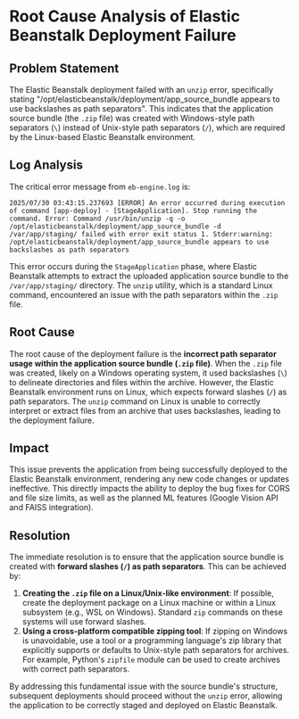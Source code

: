 
# Root Cause Analysis of Elastic Beanstalk Deployment Failure

## Problem Statement

The Elastic Beanstalk deployment failed with an `unzip` error, specifically stating "/opt/elasticbeanstalk/deployment/app_source_bundle appears to use backslashes as path separators". This indicates that the application source bundle (the `.zip` file) was created with Windows-style path separators (`\`) instead of Unix-style path separators (`/`), which are required by the Linux-based Elastic Beanstalk environment.

## Log Analysis

The critical error message from `eb-engine.log` is:

```
2025/07/30 03:43:15.237693 [ERROR] An error occurred during execution of command [app-deploy] - [StageApplication]. Stop running the command. Error: Command /usr/bin/unzip -q -o /opt/elasticbeanstalk/deployment/app_source_bundle -d /var/app/staging/ failed with error exit status 1. Stderr:warning:  /opt/elasticbeanstalk/deployment/app_source_bundle appears to use backslashes as path separators
```

This error occurs during the `StageApplication` phase, where Elastic Beanstalk attempts to extract the uploaded application source bundle to the `/var/app/staging/` directory. The `unzip` utility, which is a standard Linux command, encountered an issue with the path separators within the `.zip` file.

## Root Cause

The root cause of the deployment failure is the **incorrect path separator usage within the application source bundle (`.zip` file)**. When the `.zip` file was created, likely on a Windows operating system, it used backslashes (`\`) to delineate directories and files within the archive. However, the Elastic Beanstalk environment runs on Linux, which expects forward slashes (`/`) as path separators. The `unzip` command on Linux is unable to correctly interpret or extract files from an archive that uses backslashes, leading to the deployment failure.

## Impact

This issue prevents the application from being successfully deployed to the Elastic Beanstalk environment, rendering any new code changes or updates ineffective. This directly impacts the ability to deploy the bug fixes for CORS and file size limits, as well as the planned ML features (Google Vision API and FAISS integration).

## Resolution

The immediate resolution is to ensure that the application source bundle is created with **forward slashes (`/`) as path separators**. This can be achieved by:

1.  **Creating the `.zip` file on a Linux/Unix-like environment**: If possible, create the deployment package on a Linux machine or within a Linux subsystem (e.g., WSL on Windows). Standard `zip` commands on these systems will use forward slashes.
2.  **Using a cross-platform compatible zipping tool**: If zipping on Windows is unavoidable, use a tool or a programming language's zip library that explicitly supports or defaults to Unix-style path separators for archives. For example, Python's `zipfile` module can be used to create archives with correct path separators.

By addressing this fundamental issue with the source bundle's structure, subsequent deployments should proceed without the `unzip` error, allowing the application to be correctly staged and deployed on Elastic Beanstalk.

